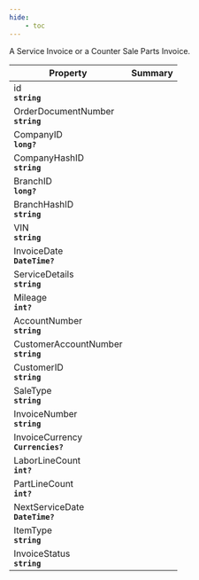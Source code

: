 ```yaml
---
hide:
    - toc
---
```

A Service Invoice or a Counter Sale Parts Invoice.

| Property | Summary |
|----------|---------|
| id <div><strong>``string``</strong></div> |  |
| OrderDocumentNumber <div><strong>``string``</strong></div> |  |
| CompanyID <div><strong>``long?``</strong></div> |  |
| CompanyHashID <div><strong>``string``</strong></div> |  |
| BranchID <div><strong>``long?``</strong></div> |  |
| BranchHashID <div><strong>``string``</strong></div> |  |
| VIN <div><strong>``string``</strong></div> |  |
| InvoiceDate <div><strong>``DateTime?``</strong></div> |  |
| ServiceDetails <div><strong>``string``</strong></div> |  |
| Mileage <div><strong>``int?``</strong></div> |  |
| AccountNumber <div><strong>``string``</strong></div> |  |
| CustomerAccountNumber <div><strong>``string``</strong></div> |  |
| CustomerID <div><strong>``string``</strong></div> |  |
| SaleType <div><strong>``string``</strong></div> |  |
| InvoiceNumber <div><strong>``string``</strong></div> |  |
| InvoiceCurrency <div><strong>``Currencies?``</strong></div> |  |
| LaborLineCount <div><strong>``int?``</strong></div> |  |
| PartLineCount <div><strong>``int?``</strong></div> |  |
| NextServiceDate <div><strong>``DateTime?``</strong></div> |  |
| ItemType <div><strong>``string``</strong></div> |  |
| InvoiceStatus <div><strong>``string``</strong></div> |  |
